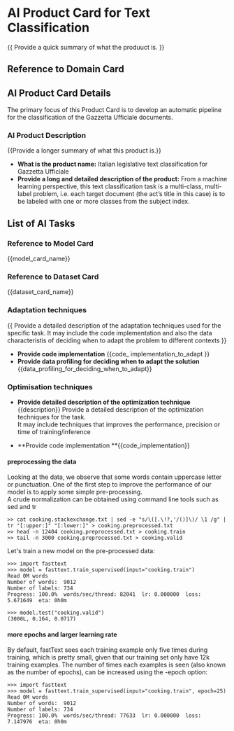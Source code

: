 
# AI Product Card for Text Classification

{{ Provide a quick summary of what the produuct is. }}


## Reference to Domain Card

## AI Product Card Details

The primary focus of this Product Card is to develop an automatic pipeline for the classification of the Gazzetta Ufficiale documents. </br>


### AI Product Description

{{Provide a longer summary of what this product is.}}

- **What is the product name:** Italian legislative text classification for Gazzetta Ufficiale
- **Provide a long and detailed description of the product:** From a machine learning perspective, this text classification task is a multi-class, multi-label problem, i.e. each target document (the act’s title in this case) is to be labeled with one or more classes from the subject index.

## List of AI Tasks

 
### Reference to Model Card

{{model_card_name}}

### Reference to Dataset Card

{{dataset_card_name}}

### Adaptation techniques

{{ Provide a detailed description of the adaptation techniques used for the specific task. It may include the code implementation and also the data characteristis of deciding when to adapt the problem to different contexts }}

- **Provide code implementation** {{code_ implementation_to_adapt }}
- **Provide data profiling for deciding when to adapt the solution** {{data_profiling_for_deciding_when_to_adapt}}

### Optimisation techniques

- **Provide detailed description of the optimization technique** {{description}} Provide a detailed description of the optimization techniques for the task. </br>
It may include techniques that improves the performance, precision or time of training/inference

- **Provide code implementation **{{code_implementation}}
#### preprocessing the data </br>
Looking at the data, we observe that some words contain uppercase letter or punctuation. One of the first step to improve the performance of our model is to apply some simple pre-processing.
</br>
A crude normalization can be obtained using command line tools such as sed and tr
```
>> cat cooking.stackexchange.txt | sed -e "s/\([.\!?,'/()]\)/ \1 /g" | tr "[:upper:]" "[:lower:]" > cooking.preprocessed.txt
>> head -n 12404 cooking.preprocessed.txt > cooking.train
>> tail -n 3000 cooking.preprocessed.txt > cooking.valid
```

Let's train a new model on the pre-processed data: </br>
```
>>> import fasttext
>>> model = fasttext.train_supervised(input="cooking.train")
Read 0M words
Number of words:  9012
Number of labels: 734
Progress: 100.0%  words/sec/thread: 82041  lr: 0.000000  loss: 5.671649  eta: 0h0m

>>> model.test("cooking.valid")
(3000L, 0.164, 0.0717)
```

#### more epochs and larger learning rate

By default, fastText sees each training example only five times during training, which is pretty small, given that our training set only have 12k training examples. The number of times each examples is seen (also known as the number of epochs), can be increased using the -epoch option: 
```
>>> import fasttext
>>> model = fasttext.train_supervised(input="cooking.train", epoch=25)
Read 0M words
Number of words:  9012
Number of labels: 734
Progress: 100.0%  words/sec/thread: 77633  lr: 0.000000  loss: 7.147976  eta: 0h0m
```